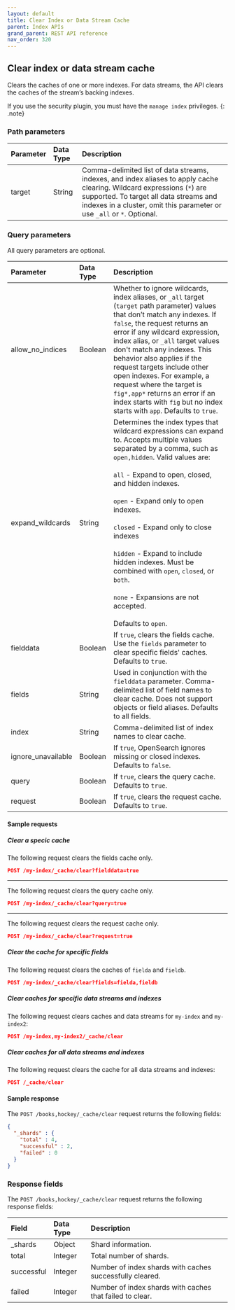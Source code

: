 ```yaml
---
layout: default
title: Clear Index or Data Stream Cache
parent: Index APIs
grand_parent: REST API reference
nav_order: 320
---
```


## Clear index or data stream cache

Clears the caches of one or more indexes. For data streams, the API clears the caches of the stream’s backing indexes.

If you use the security plugin, you must have the `manage index` privileges.
{: .note}

### Path parameters

| Parameter | Data Type | Description | 
:--- | :--- | :---
| target | String | Comma-delimited list of data streams, indexes, and index aliases to apply cache clearing. Wildcard expressions (`*`) are supported. To target all data streams and indexes in a cluster, omit this parameter or use `_all` or `*`. Optional. |

### Query parameters

All query parameters are optional.

| Parameter | Data Type | Description | 
:--- | :--- | :---
| allow_no_indices | Boolean | Whether to ignore wildcards, index aliases, or `_all` target (`target` path parameter) values that don’t match any indexes. If `false`, the request returns an error if any wildcard expression, index alias, or `_all` target values don't match any indexes. This behavior also applies if the request targets include other open indexes. For example, a request where the target is `fig*,app*` returns an error if an index starts with `fig` but no index starts with `app`. Defaults to `true`. |
| expand_wildcards | String | Determines the index types that wildcard expressions can expand to. Accepts multiple values separated by a comma, such as  `open,hidden`. Valid values are: <br /><br /> `all` - Expand to open, closed, and hidden indexes.<br /><br />`open` - Expand only to open indexes.<br /><br />`closed` - Expand only to close indexes<br /><br />`hidden` - Expand to include hidden indexes. Must be combined with `open`, `closed`, or `both`.<br /><br />`none` - Expansions are not accepted.<br /><br /> Defaults to `open`. |
| fielddata | Boolean | If `true`, clears the fields cache. Use the `fields` parameter to clear specific fields' caches.  Defaults to `true`. |
| fields | String | Used in conjunction with the `fielddata` parameter. Comma-delimited list of field names to clear cache. Does not support objects or field aliases. Defaults to all fields. |
| index | String | Comma-delimited list of index names to clear cache. |
| ignore_unavailable | Boolean | If `true`, OpenSearch ignores missing or closed indexes. Defaults to `false`. |
| query | Boolean | If `true`, clears the query cache. Defaults to `true`. |
| request | Boolean | If `true`, clears the request cache. Defaults to `true`. |

#### Sample requests

##### Clear a specic cache

The following request clears the fields cache only.

````json
POST /my-index/_cache/clear?fielddata=true
````

<hr />

The following request clears the query cache only.

````json
POST /my-index/_cache/clear?query=true
````

<hr />

The following request clears the request cache only.

````json
POST /my-index/_cache/clear?request=true
````

##### Clear the cache for specific fields

The following request clears the caches of `fielda` and `fieldb`.

````json
POST /my-index/_cache/clear?fields=fielda,fieldb
````

##### Clear caches for specific data streams and indexes

The following request clears caches and data streams for `my-index` and `my-index2`:

````json
POST /my-index,my-index2/_cache/clear
````

##### Clear caches for all data streams and indexes

The following request clears the cache for all data streams and indexes:

````json
POST /_cache/clear
````

#### Sample response

The `POST /books,hockey/_cache/clear` request returns the following fields:

````json
{
  "_shards" : {
    "total" : 4,
    "successful" : 2,
    "failed" : 0
  }
}
````

### Response fields

The `POST /books,hockey/_cache/clear` request returns the following response fields:

| Field | Data Type | Description | 
:--- | :--- | :---
| _shards | Object | Shard information. |
| total | Integer | Total number of shards. |
| successful | Integer | Number of index shards with caches successfully cleared. |
| failed | Integer | Number of index shards with caches that failed to clear. |